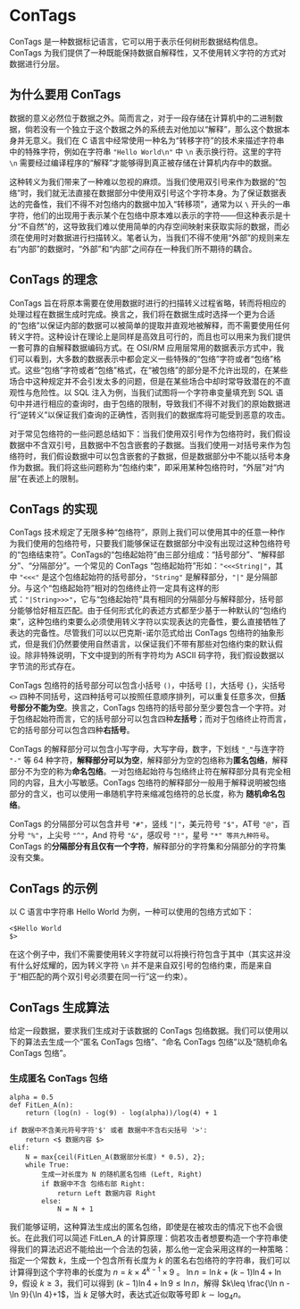 # ConTags

ConTags 是一种数据标记语言，它可以用于表示任何树形数据结构信息。ConTags 为我们提供了一种既能保持数据自解释性，又不使用转义字符的方式对数据进行分层。

## 为什么要用 ConTags

数据的意义必然位于数据之外。简而言之，对于一段存储在计算机中的二进制数据，倘若没有一个独立于这个数据之外的系统去对他加以“解释”，那么这个数据本身并无意义。我们在 C 语言中经常使用一种名为“转移字符”的技术来描述字符串中的特殊字符，例如在字符串 `"Hello World\n"` 中 `\n` 表示换行符。这里的字符 `\n` 需要经过编译程序的“解释”才能够得到真正被存储在计算机内存中的数据。

这种转义为我们带来了一种难以忽视的麻烦。当我们使用双引号来作为数据的“包络”时，我们就无法直接在数据部分中使用双引号这个字符本身。为了保证数据表达的完备性，我们不得不对包络内的数据中加入“转移项”，通常为以 `\` 开头的一串字符，他们的出现用于表示某个在包络中原本难以表示的字符——但这种表示是十分“不自然”的，这导致我们难以使用简单的内存空间映射来获取实际的数据，而必须在使用时对数据进行扫描转义。笔者认为，当我们不得不使用“外部”的规则来左右“内部”的数据时，“外部”和“内部”之间存在一种我们所不期待的耦合。

## ConTags 的理念

ConTags 旨在将原本需要在使用数据时进行的扫描转义过程省略，转而将相应的处理过程在数据生成时完成。换言之，我们将在数据生成时选择一个更为合适的“包络”以保证内部的数据可以被简单的提取并直观地被解释，而不需要使用任何转义字符。这种设计在理论上是同样是高效且可行的，而且也可以用来为我们提供一套可靠的自解释数据编码方式。在 OSI/RM 应用层常用的数据表示方式中，我们可以看到，大多数的数据表示中都会定义一些特殊的“包络”字符或者“包络”格式。这些“包络”字符或者“包络”格式，在“被包络”的部分是不允许出现的，在某些场合中这种规定并不会引发太多的问题，但是在某些场合中却时常导致潜在的不直观性与危险性。以 SQL 注入为例，当我们试图将一个字符串变量填充到 SQL 语句中并进行相应的查询时，由于包络的限制，导致我们不得不对我们的原始数据进行“逆转义”以保证我们查询的正确性，否则我们的数据库将可能受到恶意的攻击。

对于常见包络符的一些问题总结如下：当我们使用双引号作为包络符时，我们假设数据中不含双引号，且数据中不包含嵌套的子数据。当我们使用一对括号来作为包络符时，我们假设数据中可以包含嵌套的子数据，但是数据部分中不能以括号本身作为数据。我们将这些问题称为“包络约束”，即采用某种包络符时，“外层”对“内层”在表述上的限制。

## ConTags 的实现

ConTags 技术规定了无限多种“包络符”，原则上我们可以使用其中的任意一种作为我们使用的包络符号，只要我们能够保证在数据部分中没有出现过这种包络符号的“包络结束符”。ConTags的“包络起始符”由三部分组成：“括号部分”、“解释部分”、“分隔部分”。一个常见的 ConTags “包络起始符”形如：`"<<<String|"`，其中 `"<<<"` 是这个包络起始符的括号部分，`"String"` 是解释部分，`"|"` 是分隔部分。与这个“包络起始符”相对的包络终止符一定具有这样的形式：`"|String>>>"`，它与“包络起始符”具有相同的分隔部分与解释部分，括号部分能够恰好相互匹配。由于任何形式化的表述方式都至少基于一种默认的“包络约束”，这种包络约束要么必须使用转义字符以实现表达的完备性，要么直接牺牲了表达的完备性。尽管我们可以以巴克斯-诺尔范式给出 ConTags 包络符的抽象形式，但是我们仍然要使用自然语言，以保证我们不带有那些对包络约束的默认假设。除非特殊说明，下文中提到的所有字符均为 ASCII 码字符，我们假设数据以字节流的形式存在。

ConTags 包络符的括号部分可以包含小括号 `()`，中括号 `[]`，大括号 `{}`，尖括号 `<>` 四种不同括号，这四种括号可以按照任意顺序排列，可以重复任意多次，但**括号部分不能为空**。换言之，ConTags 包络符的括号部分至少要包含一个字符。对于包络起始符而言，它的括号部分可以包含四种**左括号**；而对于包络终止符而言，它的括号部分可以包含四种**右括号**。

ConTags 的解释部分可以包含小写字母，大写字母，数字，下划线 `"_"`与连字符 `"-"` 等 64 种字符，**解释部分可以为空**，解释部分为空的包络称为**匿名包络**，解释部分不为空的称为**命名包络**。一对包络起始符与包络终止符在解释部分具有完全相同的内容，且大小写敏感。ConTags 包络符的解释部分一般用于解释说明被包络部分的含义，也可以使用一串随机字符来缩减包络符的总长度，称为 **随机命名包络**。

ConTags 的分隔部分可以包含井号 `"#"`，竖线 `"|"`，美元符号 `"$"`，AT号 `"@"`，百分号 `"%"`，上尖号 `"^"`，And 符号 `"&"`，感叹号 `"!"`，星号 `"*" 等共九种符号`。ConTags 的**分隔部分有且仅有一个字符**，解释部分的字符集和分隔部分的字符集没有交集。

## ConTags 的示例

以 C 语言中字符串 Hello World 为例，一种可以使用的包络方式如下：

```
<$Hello World
$>
```

在这个例子中，我们不需要使用转义字符就可以将换行符包含于其中（其实这并没有什么好炫耀的，因为转义字符 `\n` 并不是来自双引号的包络约束，而是来自于“相匹配的两个双引号必须要在同一行”这一约束）。

## ConTags 生成算法

给定一段数据，要求我们生成对于该数据的 ConTags 包络数据。我们可以使用以下的算法去生成一个“匿名 ConTags 包络”、“命名 ConTags 包络”以及“随机命名 ConTags 包络”。

### 生成匿名 ConTags 包络

```
alpha = 0.5
def FitLen_A(n):
	return (log(n) - log(9) - log(alpha))/log(4) + 1

if 数据中不含美元符号字符'$' 或者 数据中不含右尖括号 '>':
	return <$ 数据内容 $>
elif:
	N = max{ceil(FitLen_A(数据部分长度) * 0.5), 2};
	while True:
		生成一对长度为 N 的随机匿名包络 (Left, Right)
		if 数据中不含 包络右部 Right:
			return Left 数据内容 Right
		else:
			N = N + 1
```

我们能够证明，这种算法生成出的匿名包络，即使是在被攻击的情况下也不会很长。在此我们可以简述 FitLen\_A 的计算原理：倘若攻击者想要构造一个字符串使得我们的算法迟迟不能给出一个合法的包装，那么他一定会采用这样的一种策略：指定一个常数 $k$，生成一个包含所有长度为 $k$ 的匿名右包络符的字符串，我们可以计算得到这个字符串的长度为 $n=k\times 4^{k-1}\times 9$ 。 $\ln n=\ln k + (k-1)\ln 4 + \ln 9$，假设 $k\geq 3$，我们可以得到 $(k-1)\ln 4 + \ln 9 \leq\ln n$，解得 $k\leq \frac{\ln n - \ln 9}{\ln 4}+1$，当 $k$ 足够大时，表达式近似取等号即 $k\sim \log_4n$。

